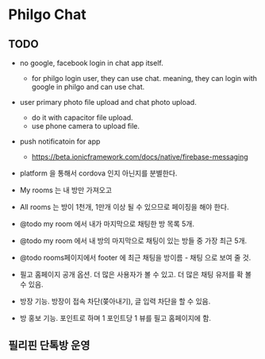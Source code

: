 # Philgo Chat

## TODO

* no google, facebook login in chat app itself.
  * for philgo login user, they can use chat. meaning, they can login with google in philgo and can use chat.

* user primary photo file upload and chat photo upload.
  * do it with capacitor file upload.
  * use phone camera to upload file.

* push notificatoin for app
  * https://beta.ionicframework.com/docs/native/firebase-messaging

* platform 을 통해서 cordova 인지 아닌지를 분별한다.

* My rooms 는 내 방만 가져오고
* All rooms 는 방이 1천개, 1만개 이상 될 수 있으므로 페이징을 해야 한다.

* @todo my room 에서 내가 마지막으로 채팅한 방 목록 5개.
* @todo my room 에서 내 방의 마지막으로 채팅이 있는 방들 중 가장 최근 5개.
* @todo rooms페이지에서 footer 에 최근 채팅을 방이름 - 채팅 으로 보여 줄 것.

* 필고 홈페이지 공개 옵션. 더 많은 사용자가 볼 수 있고. 더 많은 채팅 유저를 확 볼 수 있음.
* 방장 기능. 방장이 접속 차단(쫒아내기), 글 입력 차단을 할 수 있음.
* 방 홍보 기능. 포인트로 하며 1 포인트당 1 뷰를 필고 홈페이지에 함.

## 필리핀 단톡방 운영

